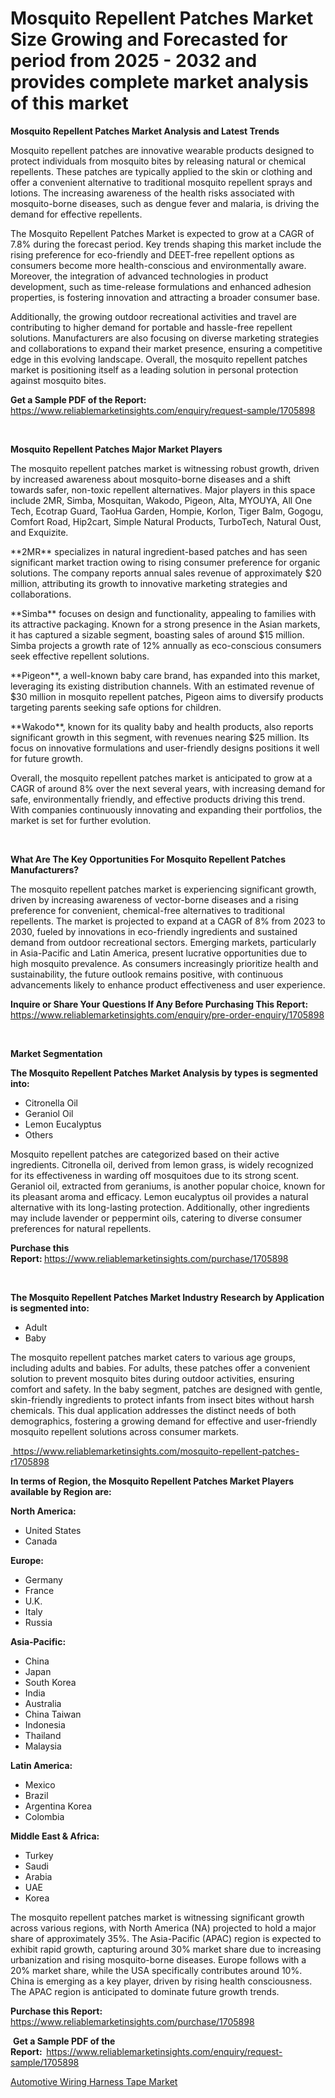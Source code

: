 <p><h1>Mosquito Repellent Patches Market Size Growing and Forecasted for period from 2025 - 2032 and provides complete market analysis of this market</h1></p><p><strong>Mosquito Repellent Patches Market Analysis and Latest Trends</strong></p>
<p><p>Mosquito repellent patches are innovative wearable products designed to protect individuals from mosquito bites by releasing natural or chemical repellents. These patches are typically applied to the skin or clothing and offer a convenient alternative to traditional mosquito repellent sprays and lotions. The increasing awareness of the health risks associated with mosquito-borne diseases, such as dengue fever and malaria, is driving the demand for effective repellents. </p><p>The Mosquito Repellent Patches Market is expected to grow at a CAGR of 7.8% during the forecast period. Key trends shaping this market include the rising preference for eco-friendly and DEET-free repellent options as consumers become more health-conscious and environmentally aware. Moreover, the integration of advanced technologies in product development, such as time-release formulations and enhanced adhesion properties, is fostering innovation and attracting a broader consumer base. </p><p>Additionally, the growing outdoor recreational activities and travel are contributing to higher demand for portable and hassle-free repellent solutions. Manufacturers are also focusing on diverse marketing strategies and collaborations to expand their market presence, ensuring a competitive edge in this evolving landscape. Overall, the mosquito repellent patches market is positioning itself as a leading solution in personal protection against mosquito bites.</p></p>
<p><strong>Get a Sample PDF of the Report:&nbsp;</strong> <a href="https://www.reliablemarketinsights.com/enquiry/request-sample/1705898?utm_campaign=3193&utm_medium=2&utm_source=Github&utm_content=ia&utm_term=04042025&utm_id=mosquito-repellent-patches">https://www.reliablemarketinsights.com/enquiry/request-sample/1705898</a></p>
<p>&nbsp;</p>
<p><strong>Mosquito Repellent Patches Major Market Players</strong></p>
<p><p>The mosquito repellent patches market is witnessing robust growth, driven by increased awareness about mosquito-borne diseases and a shift towards safer, non-toxic repellent alternatives. Major players in this space include 2MR, Simba, Mosquitan, Wakodo, Pigeon, Alta, MYOUYA, All One Tech, Ecotrap Guard, TaoHua Garden, Hompie, Korlon, Tiger Balm, Gogogu, Comfort Road, Hip2cart, Simple Natural Products, TurboTech, Natural Oust, and Exquizite.</p><p>**2MR** specializes in natural ingredient-based patches and has seen significant market traction owing to rising consumer preference for organic solutions. The company reports annual sales revenue of approximately $20 million, attributing its growth to innovative marketing strategies and collaborations.</p><p>**Simba** focuses on design and functionality, appealing to families with its attractive packaging. Known for a strong presence in the Asian markets, it has captured a sizable segment, boasting sales of around $15 million. Simba projects a growth rate of 12% annually as eco-conscious consumers seek effective repellent solutions.</p><p>**Pigeon**, a well-known baby care brand, has expanded into this market, leveraging its existing distribution channels. With an estimated revenue of $30 million in mosquito repellent patches, Pigeon aims to diversify products targeting parents seeking safe options for children.</p><p>**Wakodo**, known for its quality baby and health products, also reports significant growth in this segment, with revenues nearing $25 million. Its focus on innovative formulations and user-friendly designs positions it well for future growth.</p><p>Overall, the mosquito repellent patches market is anticipated to grow at a CAGR of around 8% over the next several years, with increasing demand for safe, environmentally friendly, and effective products driving this trend. With companies continuously innovating and expanding their portfolios, the market is set for further evolution.</p></p>
<p>&nbsp;</p>
<p><strong>What Are The Key Opportunities For Mosquito Repellent Patches Manufacturers?</strong></p>
<p><p>The mosquito repellent patches market is experiencing significant growth, driven by increasing awareness of vector-borne diseases and a rising preference for convenient, chemical-free alternatives to traditional repellents. The market is projected to expand at a CAGR of 8% from 2023 to 2030, fueled by innovations in eco-friendly ingredients and sustained demand from outdoor recreational sectors. Emerging markets, particularly in Asia-Pacific and Latin America, present lucrative opportunities due to high mosquito prevalence. As consumers increasingly prioritize health and sustainability, the future outlook remains positive, with continuous advancements likely to enhance product effectiveness and user experience.</p></p>
<p><strong>Inquire or Share Your Questions If Any Before Purchasing This Report:</strong> <a href="https://www.reliablemarketinsights.com/enquiry/pre-order-enquiry/1705898?utm_campaign=3193&utm_medium=2&utm_source=Github&utm_content=ia&utm_term=04042025&utm_id=mosquito-repellent-patches">https://www.reliablemarketinsights.com/enquiry/pre-order-enquiry/1705898</a></p>
<p>&nbsp;</p>
<p><strong>Market Segmentation</strong></p>
<p><strong>The Mosquito Repellent Patches Market Analysis by types is segmented into:</strong></p>
<p><ul><li>Citronella Oil</li><li>Geraniol Oil</li><li>Lemon Eucalyptus</li><li>Others</li></ul></p>
<p><p>Mosquito repellent patches are categorized based on their active ingredients. Citronella oil, derived from lemon grass, is widely recognized for its effectiveness in warding off mosquitoes due to its strong scent. Geraniol oil, extracted from geraniums, is another popular choice, known for its pleasant aroma and efficacy. Lemon eucalyptus oil provides a natural alternative with its long-lasting protection. Additionally, other ingredients may include lavender or peppermint oils, catering to diverse consumer preferences for natural repellents.</p></p>
<p><strong>Purchase this Report:&nbsp;</strong><a href="https://www.reliablemarketinsights.com/purchase/1705898?utm_campaign=3193&utm_medium=2&utm_source=Github&utm_content=ia&utm_term=04042025&utm_id=mosquito-repellent-patches">https://www.reliablemarketinsights.com/purchase/1705898</a></p>
<p>&nbsp;</p>
<p><strong>The Mosquito Repellent Patches Market Industry Research by Application is segmented into:</strong></p>
<p><ul><li>Adult</li><li>Baby</li></ul></p>
<p><p>The mosquito repellent patches market caters to various age groups, including adults and babies. For adults, these patches offer a convenient solution to prevent mosquito bites during outdoor activities, ensuring comfort and safety. In the baby segment, patches are designed with gentle, skin-friendly ingredients to protect infants from insect bites without harsh chemicals. This dual application addresses the distinct needs of both demographics, fostering a growing demand for effective and user-friendly mosquito repellent solutions across consumer markets.</p></p>
<p><a href="https://www.reliablemarketinsights.com/mosquito-repellent-patches-r1705898?utm_campaign=3193&utm_medium=2&utm_source=Github&utm_content=ia&utm_term=04042025&utm_id=mosquito-repellent-patches">&nbsp;https://www.reliablemarketinsights.com/mosquito-repellent-patches-r1705898</a></p>
<p><strong>In terms of Region, the Mosquito Repellent Patches Market Players available by Region are:</strong></p>
<p>
    <p> <strong> North America: </strong>
        <ul>
            <li>United States</li>
            <li>Canada</li>
        </ul>
        </p> 
    <p> <strong> Europe: </strong>
        <ul>
            <li>Germany</li>
            <li>France</li>
            <li>U.K.</li>
            <li>Italy</li>
            <li>Russia</li>
        </ul>
        </p> 
    <p> <strong> Asia-Pacific: </strong>
        <ul>
            <li>China</li>
            <li>Japan</li>
            <li>South Korea</li>
            <li>India</li>
            <li>Australia</li>
            <li>China Taiwan</li>
            <li>Indonesia</li>
            <li>Thailand</li>
            <li>Malaysia</li>
        </ul>
        </p> 
    <p> <strong> Latin America: </strong>
        <ul>
            <li>Mexico</li>
            <li>Brazil</li>
            <li>Argentina Korea</li>
            <li>Colombia</li>
        </ul>
        </p> 
    <p> <strong> Middle East & Africa: </strong>
        <ul>
            <li>Turkey</li>
            <li>Saudi</li>
            <li>Arabia</li>
            <li>UAE</li>
            <li>Korea</li>
        </ul>
    </p>
    </p>
<p><p>The mosquito repellent patches market is witnessing significant growth across various regions, with North America (NA) projected to hold a major share of approximately 35%. The Asia-Pacific (APAC) region is expected to exhibit rapid growth, capturing around 30% market share due to increasing urbanization and rising mosquito-borne diseases. Europe follows with a 20% market share, while the USA specifically contributes around 10%. China is emerging as a key player, driven by rising health consciousness. The APAC region is anticipated to dominate future growth trends.</p></p>
<p><strong>Purchase this Report: </strong><a href="https://www.reliablemarketinsights.com/purchase/1705898?utm_campaign=3193&utm_medium=2&utm_source=Github&utm_content=ia&utm_term=04042025&utm_id=mosquito-repellent-patches">https://www.reliablemarketinsights.com/purchase/1705898</a></p>
<p>&nbsp;<strong>Get a Sample PDF of the Report:&nbsp;&nbsp;</strong><a href="https://www.reliablemarketinsights.com/enquiry/request-sample/1705898?utm_campaign=3193&utm_medium=2&utm_source=Github&utm_content=ia&utm_term=04042025&utm_id=mosquito-repellent-patches">https://www.reliablemarketinsights.com/enquiry/request-sample/1705898</a></p>
<p><strong></strong></p>
<p><p><a href="https://github.com/mookiesville/Market-Research-Report-List-1/blob/main/automotive-wiring-harness-tape-market.md?utm_campaign=3193&utm_medium=2&utm_source=Github&utm_content=ia&utm_term=04042025&utm_id=mosquito-repellent-patches">Automotive Wiring Harness Tape Market</a></p></p>